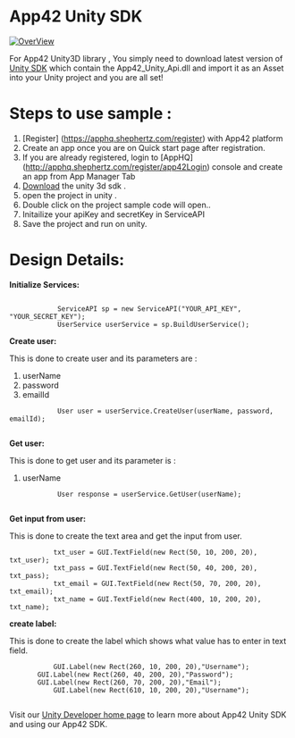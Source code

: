 App42 Unity SDK
===============

[![OverView](http://www.shephertz.com/images/logo/app42_cloud.png)](http://api.shephertz.com/)

For App42 Unity3D library , You simply need to download latest version of [Unity SDK](https://github.com/shephertz/App42_Unity3D_SDK/raw/master/1.0/App42_Unity_SDK_1.0.zip) which contain the App42_Unity_Api.dll and import it as an Asset into your Unity project 
and you are all set!

# Steps to use sample : 

1. [Register] (https://apphq.shephertz.com/register) with App42 platform
2. Create an app once you are on Quick start page after registration.
3. If you are already registered, login to [AppHQ] (http://apphq.shephertz.com/register/app42Login) console and create an app from App Manager Tab
4. [Download](https://github.com/shephertz/App42_Unity3D_SDK/archive/master.zip) the unity 3d sdk .
5. open the project in unity .
6. Double click on the project sample code will open..
7. Initailize your apiKey and secretKey in ServiceAPI
8. Save the project and run on unity.


# Design Details:

__Initialize Services:__

```

            ServiceAPI sp = new ServiceAPI("YOUR_API_KEY", "YOUR_SECRET_KEY");
            UserService userService = sp.BuildUserService();

```

__Create user:__

This is done to create user and its parameters are :
1. userName
2. password
3. emailId

```
            User user = userService.CreateUser(userName, password, emailId);
         
```

__Get user:__

This is done to get user and its parameter is :
1. userName

```
            User response = userService.GetUser(userName);
         
```

__Get input from user:__

This is done to create the text area and get the input from user.

```
           txt_user = GUI.TextField(new Rect(50, 10, 200, 20), txt_user);
           txt_pass = GUI.TextField(new Rect(50, 40, 200, 20), txt_pass);
           txt_email = GUI.TextField(new Rect(50, 70, 200, 20), txt_email);
           txt_name = GUI.TextField(new Rect(400, 10, 200, 20), txt_name);
```


__create label:__

This is done to create the label which shows what value has to enter in text field.

```
           GUI.Label(new Rect(260, 10, 200, 20),"Username");
   	   GUI.Label(new Rect(260, 40, 200, 20),"Password");
	   GUI.Label(new Rect(260, 70, 200, 20),"Email");
           GUI.Label(new Rect(610, 10, 200, 20),"Username");
      
```


Visit our [Unity Developer home page](https://github.com/shephertz/App42_Unity3D_SDK/wiki/Unity-Home) to learn more about App42 Unity SDK and using our App42 SDK.
